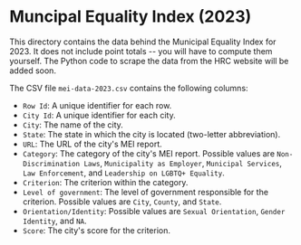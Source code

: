 # Muncipal Equality Index (2023)

This directory contains the data behind the Municipal Equality Index for 2023.
It does not include point totals -- you will have to compute them yourself.
The Python code to scrape the data from the HRC website will be added soon.

The CSV file `mei-data-2023.csv` contains the following columns:
- `Row Id`: A unique identifier for each row.
- `City Id`: A unique identifier for each city.
- `City`: The name of the city.
- `State`: The state in which the city is located (two-letter abbreviation).
- `URL`: The URL of the city's MEI report.
- `Category`: The category of the city's MEI report. Possible values are `Non-Discrimination Laws`, `Municipality as Employer`, `Municipal Services`, `Law Enforcement`, and `Leadership on LGBTQ+ Equality`.
- `Criterion`: The criterion within the category.
- `Level of government`: The level of government responsible for the criterion. Possible values are `City`, `County`, and `State`.
- `Orientation/Identity`: Possible values are `Sexual Orientation`, `Gender Identity`, and `NA`.
- `Score`: The city's score for the criterion.

